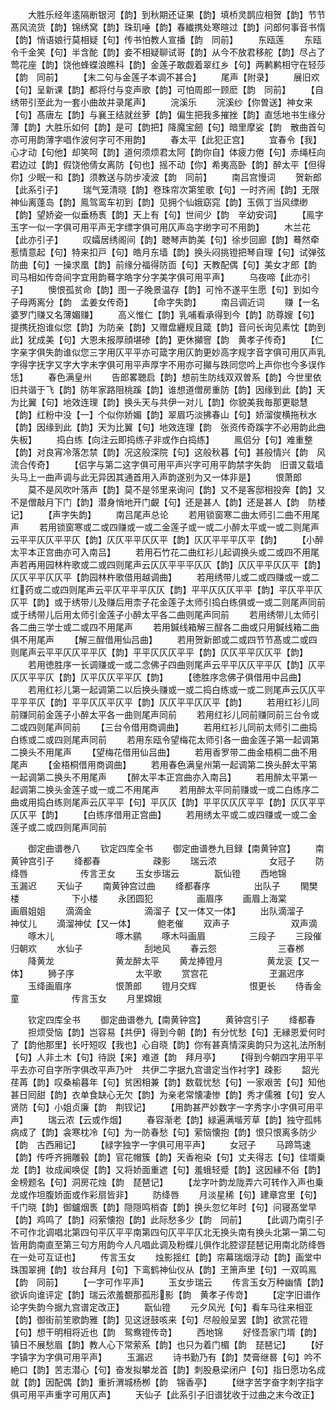 <!-- { "loadSidebar": true } -->
　　大胜乐经年逺隔断银河【韵】到秋期还证果【韵】填桥灵鹊应相贺【韵】节节髙风流货【韵】锦绣窝【韵】珠玑唾【韵】春纎携处寒暄过【韵】问郎何事音书惰【韵】悄语娘行莫相疑【句】传书怕教人宣播【韵　同前】
　　东瓯莲
　　东瓯令千金笑【句】半含酡【韵】妾不相疑聊试哥【韵】从今不放君移舵【韵】尽占了莺花座【韵】饶他蜂蝶浪瞧科【韵】金莲子敢觑着翠红乡【句】两鹣鹣相守在轻莎【韵　同前】
　　【末二句与金莲子本调不甚合】
　　尾声【附录】
　　展旧欢【句】呈新课【韵】都将付与变声歌【韵】可怕周郎一顾麽【韵　同前】
　　【自绣带引至此为一套小曲故并录尾声】
　　浣溪乐
　　浣溪纱【你曽送】神女来【句】髙唐左【韵】与襄王结就丝萝【韵】偏生把我多摧挫【韵】直恁地书生缘分薄【韵】大胜乐如何【韵】是可【韵把】降魔宝劒【句】暗里摩娑【韵　散曲首句亦可用韵薄字唱作波何字可不用韵】
　　春太平【此犯正宫】
　　宜春令【我】心才动【句他】却笑呵【韵】道何须烦君太阿【韵你自】体疲力倦【句】赤绳枉向君边过【韵】假饶他倩女离防【句也】摇不动【你】希夷高卧【韵】醉太平【但得你】少眠一和【韵】须教送与防步凌波【韵　同前】
　　南吕宫慢词
　　贺新郎【此系引子】
　　瑞气笼清晓【韵】卷珠帘次第笙歌【句】一时齐闹【韵】无限神仙离蓬岛【韵】鳯驾鸾车初到【韵】见拥个仙娥窈窕【韵】玉佩丁当风缥缈【韵】望娇姿一似垂杨褭【韵】天上有【句】世间少【韵　辛幼安词】
　　【鳯字玉字一似一字俱可用平声无字缥字俱可用仄声岛字缈字可不用韵】
　　木兰花【此亦引子】
　　叹孀居绣阁间【韵】聴琴声韵美【句】徐步回廊【韵】蓦然牵惹情意起【句】特来扣戸【句】皓月东墙【韵】换头闷挑镫把琴自理【句】试弹弦防曲【句】一操求凰【韵】前缘分福得防靣【句】天教配偶【句】美女才郎【韵　司马相如传竒间字宜用韵蓦字皓字分字美字俱可用平声】
　　乌夜啼【此亦引子】
　　懊恨孤贫命【韵】图一子晚景温存【韵】可怜不遂平生愿【句】到如今子母两离分【韵　孟姜女传奇】
　　【命字失韵】
　　南吕调近词
　　赚【一名婆罗门赚又名薄媚赚】
　　高义惟仁【韵】乳哺看承得到今【韵】防尊嫂【句】提携抚抱谁似您【韵】为防亲【韵】又赠盘纒规且箴【韵】音问长询见素忱【韵到此】犹成美【句】大恩未报厚顔堪碜【韵】更休攧窨【韵　黄孝子传奇】
　　【仁字亲字俱失韵谁似您三字用仄平平亦可箴字用仄韵更妙高字规字音字俱可用仄声乳字得字抚字又字大字未字俱可用平声厚字不用亦可攧与跌同您吟上声你也今多误作恁】
　　春色满皇州
　　告郎畧聴启【韵】想前生防线双双曽系【韵】今世里依旧共谐于飞【韵】防年家路阻桃蹊【韵】谁想道僧房重防【韵】因缘到此【韵】天为比翼【句】地效连理【韵】换头天与共伊一对儿【韵】你貌美我毎那更聪慧【韵】红粉中没【一】个似你娇媚【韵】翠眉巧淡拂春山【句】娇溜俊横拖秋水【韵】因缘到此【韵】天为比翼【句】地效连理【韵　张资传奇蹊字不必用韵此曲失板】
　　捣白练【向注云即捣练子非或作白捣练】
　　鳯侣分【句】难重整【韵】对良宵冷落怎禁【韵】况这般深院【句】这般秋暮【句】甚般情兴【韵　风流合传奇】
　　【侣字与第二这字俱可用平声兴字可用平韵禁字失韵　旧谱又载墙头马上一曲声调与此无异因其通首用入声韵遂别为又一体非是】
　　恨萧郎
　　莫不是风吹叶落声【韵】莫不是邻里来询问【韵】又不是客邸相投奔【韵】又不是僧敲月下门【韵】潜身悄地开门覰【句】还是甚人【韵】还是甚人【韵　防楼记】
　　【声字失韵】
　　南吕尾声总论
　　若用锁窗寒二曲太师引二曲不用尾声
　　若用锁窗寒或二或四赚或一或二金莲子或一或二小醉太平或一或二则尾声云平平仄仄平平仄【韵】仄仄平平仄仄平【韵】仄仄平平平仄平【韵】
　　【小醉太平本正宫曲亦可入南吕】
　　若用石竹花二曲红衫儿起调换头或二或四不用尾声若再用园林杵歌或二或四则尾声云仄仄平平平仄仄【韵】仄仄平平仄仄平【韵】仄仄平平仄仄平【韵园林杵歌借用越调曲】
　　若用绣带儿或二或四赚或一或二红药或二或四则尾声云平仄平平平仄仄【韵】平平仄仄仄平平【韵】平仄平平仄仄平【韵】或于绣带儿及赚后用柰子花金莲子太师引捣白练俱或一或二则尾声同前或于绣带儿后用太师引金莲子小醉太平各二曲则尾声同前
　　若用绣带儿太师引各二曲三学士或二或四不用尾声
　　若用鍼线箱解三酲各二曲或只用鍼线箱二曲俱不用尾声
　　【解三酲借用仙吕曲】
　　若用贺新郎或二或四节节髙或二或四则尾声云平平仄仄平平仄【韵】平平仄仄仄平平【韵】仄仄平平仄仄平【韵】
　　若用徳胜序一长调赚或一或二念佛子四曲则尾声云平平仄仄平平仄【韵】仄平仄仄平平仄【韵】仄平仄仄平平仄【韵】
　　【徳胜序念佛子俱借用中吕曲】
　　若用红衫儿第一起调第二以后换头赚或一或二捣白练或一或二则尾声云仄仄平平平平仄【韵】平平仄仄平仄平【韵】仄仄平平仄仄平【韵】
　　若用红衫儿同前赚同前金莲子小醉太平各一曲则尾声同前
　　若用红衫儿同前赚同前三台令或二或四则尾声同前
　　【三台令借用商调曲】
　　若用红衫儿同前太师引二曲捣白练或二或四则尾声同前
　　若用东瓯令望梅花太师引各一曲金莲子第一起调第二换头不用尾声
　　【望梅花借用仙吕曲】
　　若用香罗带二曲金梧桐二曲不用尾声
　　【金梧桐借用商调曲】
　　若用春色满皇州第一起调第二换头醉太平第一起调第二换头不用尾声
　　【醉太平本正宫曲亦入南吕】
　　若用醉太平第一起调第二换头金莲子或一或二不用尾声
　　若用醉太平同前赚或一或二白练序二曲或用捣白练则尾声云仄平平【句】平仄仄【韵】平平仄仄仄平平【韵】仄仄平平仄仄平【韵】
　　【白练序借用正宫曲】
　　若用绣太平或二或四赚或一或二金莲子或二或四则尾声同前




　　御定曲谱巻八
　　钦定四库全书
　　御定曲谱巻九目録【南黄钟宫】
　　南黄钟宫引子
　　绛都春　　　　　　疎影
　　瑞云浓　　　　　　女冠子
　　防绛唇　　　　　　传言玊女
　　玉女歩瑞云　　　　翫仙镫
　　西地锦　　　　　　玉漏迟
　　天仙子
　　南黄钟宫过曲
　　绛都春序　　　　　出队子
　　閙樊楼　　　　　　下小楼
　　永团圆犯　　　　　画眉序
　　画眉上海棠　　　　画眉姐姐
　　滴滴金　　　　　　滴溜子【又一体又一体】
　　出队滴溜子　　　　神仗儿
　　滴溜神仗【又一体】　　　鲍老催
　　双声子　　　　　　　双声滴
　　啄木儿　　　　　　　啄木鹂
　　啄木呌画眉　　　　　三段子
　　三段催　　　　　　　归朝欢
　　水仙子　　　　　　　刮地风
　　春云怨　　　　　　　三春桞
　　降黄龙　　　　　　　黄龙醉太平
　　黄龙捧镫月　　　　　黄龙衮【又一体】
　　狮子序　　　　　　　太平歌
　　赏宫花　　　　　　　玊漏迟序
　　玉绛画眉序　　　　　恨萧郎
　　镫月交辉　　　　　　恨更长
　　侍香金童　　　　　　传言玉女
　　月里嫦娥

　　钦定四库全书
　　御定曲谱巻九【南黄钟宫】
　　黄钟宫引子
　　绛都春
　　担烦受恼【韵】岂容易【共伊】得到今朝【韵】有分忧愁【句】无縁恩爱何时了【韵他那里】长吁短叹【我也】心自晓【韵】你有甚真情深奥韵只为这礼法所制【句】人非土木【句】待説【来】难道【韵　拜月亭】
　　【得到今朝四字用平平平去亦可自字所字俱改平声乃叶　共伊二字据九宫谱定当作衬字】疎影
　　韶光荏苒【韵】叹桑榆暮年【句】贫困相兼【韵】数载忧愁【句】一家艰苦【句】知他甚日囘甜【韵】衣单食缺心无欠【韵】为亲老常懐凄惨【韵】秀才儒雅【句】安人贤防【句】小姐贞廉【韵　荆钗记】
　　【用韵甚严妙数字一字秀字小字俱可用平声】
　　瑞云浓【云或作烟】
　　春容渐老【韵】緑遍满堦芳草【韵】独守孤帏病成了【韵】衾寒枕冷【句】为一防春愁【句】萦恼懐抱【韵】恨只恨离多防少【韵　古西厢记】
　　【緑字独字一字俱可用平声】
　　女冠子
　　马蹄笃速【韵】传呼齐拥雕毂【韵】官花帽簇【韵】天香袍染【句】丈夫得志【句】佳壻乗龙【韵】妆成闻唤促【韵】又将娇面重遮【句】羞蛾轻蹙【韵】这因縁不俗【韵】金榜题名【句】洞房花烛【韵　琵琶记】
　　【龙字叶韵龙陇弄六可转作入声也乗龙或作坦腹娇面或作彩扇皆非】
　　防绛唇
　　月淡星稀【句】建章宫里【句】千门晓【韵】御鑪烟褭【韵】隠隠鸣梢杳【韵】换头忽忆年时【句】问寝髙堂早【韵】鸡鸣了【韵】闷萦懐抱【韵】此际愁多少【韵　同前】
　　【此调乃南引子不可作北调唱北第四句平仄平平南第四句仄平平仄北无换头南有换头北第一第二句皆用韵南直至第三句方用韵今人凡唱此调及粉蝶儿俱作北腔谬琵琶记用南北防绛唇在一处可互证也】
　　传言玉女
　　烛影揺红【韵】帘幕瑞烟浮动【韵】画堂中珠围翠拥【韵】妆台拜月【句】下鸾鹤神仙仪从【韵】玊箫声里【句】一双鸣鳯【韵　同前】
　　【一字可作平声】
　　玉女步瑞云
　　传言玉女万种幽情【韵】欲诉向谁评定【韵】瑞云浓羞覩那孤形影【韵　黄孝子传竒】
　　【定字旧谱作论字失韵今据九宫谱定改正】
　　翫仙镫
　　元夕风光【句】看车马往来相亚【韵】御街前笙歌韵雅【韵】见这迓鼓咳来【句】尽般般呈罢【韵】欲赏花镫【句】想干明相将近也【韵　鸳鸯镫传竒】
　　西地锦
　　好怪吾家门壻【韵】镇日不展愁眉【韵】教人心下常萦系【韵】也只为着门楣【韵　琵琶记】
　　【好字镇字为字俱可用平声】
　　玉漏迟
　　诗书勤乃有【韵】焚膏继晷【句】吟不絶口【韵】苦志潜心【句】奋发拟攀龙首【韵】刺股悬梁闭户【句】指日愿功名成就【韵】因配偶【韵】重折渭城杨栁【韵　锦香亭】
　　【继字苦字奋字刺字指字俱可用平声重字可用仄声】
　　天仙子【此系引子旧谱犹收于过曲之末今改正】
